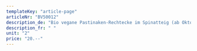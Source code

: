 ```yaml
---
templateKey: "article-page"
articleNr: "BV50012"
description_de: "Bio vegane Pastinaken-Rechtecke im Spinatteig (ab Oktober)"
description_fr: " "
unit: "2"
price: "20.--"
---
```

